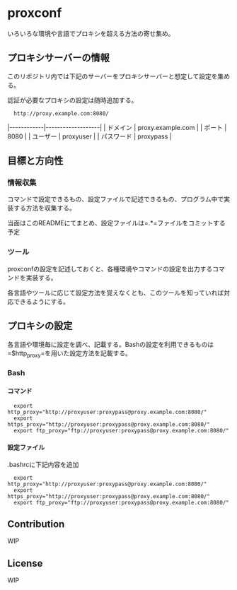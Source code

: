 proxconf
========

いろいろな環境や言語でプロキシを超える方法の寄せ集め。

プロキシサーバーの情報
----------------------

このリポジトリ内では下記のサーバーをプロキシサーバーと想定して設定を集める。

認証が必要なプロキシの設定は随時追加する。

~~~~ fundamental
  http://proxy.example.com:8080/
~~~~

|------------|-------------------|
| ドメイン   | proxy.example.com |
| ポート     | 8080              |
| ユーザー   | proxyuser         |
| パスワード | proxypass         |

目標と方向性
------------

### 情報収集

コマンドで設定できるもの、設定ファイルで記述できるもの、プログラム中で実装する方法を収集する。

当面はこのREADMEにてまとめ、設定ファイルは=.\*=ファイルをコミットする予定

### ツール

proxconfの設定を記述しておくと、各種環境やコマンドの設定を出力するコマンドを実装する。

各言語やツールに応じて設定方法を覚えなくとも、このツールを知っていれば対応できるようにする。

プロキシの設定
--------------

各言語や環境毎に設定を調べ、記載する。Bashの設定を利用できるものは=$http<sub>proxy</sub>=を用いた設定方法を記載する。

### Bash

#### コマンド

~~~~ shell
  export http_proxy="http://proxyuser:proxypass@proxy.example.com:8080/"
  export https_proxy="http://proxyuser:proxypass@proxy.example.com:8080/"
  export ftp_proxy="ftp://proxyuser:proxypass@proxy.example.com:8080/"
~~~~

#### 設定ファイル

.bashrcに下記内容を追加

~~~~ shell
  export http_proxy="http://proxyuser:proxypass@proxy.example.com:8080/"
  export https_proxy="http://proxyuser:proxypass@proxy.example.com:8080/"
  export ftp_proxy="ftp://proxyuser:proxypass@proxy.example.com:8080/"
~~~~

Contribution
------------

WIP

License
-------

WIP
